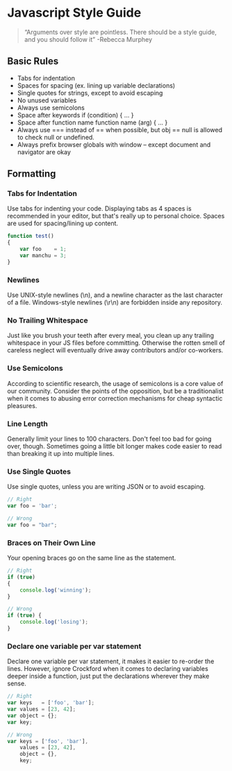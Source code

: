 # Javascript Style Guide

> “Arguments over style are pointless. There should be a style guide, and you should follow it”
> -Rebecca Murphey

## Basic Rules

* Tabs for indentation
* Spaces for spacing (ex. lining up variable declarations)
* Single quotes for strings, except to avoid escaping
* No unused variables
* Always use semicolons
* Space after keywords if (condition) { ... }
* Space after function name function name (arg) { ... }
* Always use === instead of == when possible, but obj == null is allowed to check null or undefined.
* Always prefix browser globals with window – except document and navigator are okay

## Formatting

### Tabs for Indentation

Use tabs for indenting your code. Displaying tabs as 4 spaces is recommended in your editor, but that's really up to personal choice. Spaces are used for spacing/lining up content.

```js
function test()
{
	var foo    = 1;
	var manchu = 3;
}
```

### Newlines

Use UNIX-style newlines (\n), and a newline character as the last character of a file. Windows-style newlines (\r\n) are forbidden inside any repository.

### No Trailing Whitespace

Just like you brush your teeth after every meal, you clean up any trailing whitespace in your JS files before committing. Otherwise the rotten smell of careless neglect will eventually drive away contributors and/or co-workers.

### Use Semicolons

According to scientific research, the usage of semicolons is a core value of our community. Consider the points of the opposition, but be a traditionalist when it comes to abusing error correction mechanisms for cheap syntactic pleasures.

### Line Length

Generally limit your lines to 100 characters. Don't feel too bad for going over, though. Sometimes going a little bit longer makes code easier to read than breaking it up into multiple lines.

### Use Single Quotes

Use single quotes, unless you are writing JSON or to avoid escaping.

```js
// Right
var foo = 'bar';

// Wrong
var foo = "bar";
```

### Braces on Their Own Line

Your opening braces go on the same line as the statement.

```js
// Right
if (true)
{
	console.log('winning');
}

// Wrong
if (true) {
	console.log('losing');
}
```

### Declare one variable per var statement

Declare one variable per var statement, it makes it easier to re-order the lines. However, ignore Crockford when it comes to declaring variables deeper inside a function, just put the declarations wherever they make sense.

```js
// Right
var keys   = ['foo', 'bar'];
var values = [23, 42];
var object = {};
var key;

// Wrong
var keys = ['foo', 'bar'],
    values = [23, 42],
    object = {},
    key;
```
